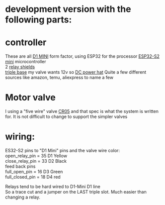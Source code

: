 # development version with the following parts:

# controller
These are all [D1 MINI](https://www.wemos.cc/en/latest/d1/d1_mini.html) form factor, using ESP32 for the processor
[ESP32-S2 mini](https://www.wemos.cc/en/latest/s2/s2_mini.html) microcontroller  
2 [relay shields](https://www.wemos.cc/en/latest/d1_mini_shield/relay.html)  
[triple base](https://www.wemos.cc/en/latest/d1_mini_shield/tripler_base.html) 
my valve wants 12v so [DC power hat](https://www.wemos.cc/en/latest/d1_mini_shield/dc_power.html)
Quite a few different sources like amazon, temu, aliexpress to name a few  

# Motor valve
I using a "five wire" valve [CR05](CR05_wiring.png) and that spec is what the system is written for.
It is not difficult to change to support the simpler valves  

# wiring:
ES32-S2 pins to "D1 Mini" pins and the valve wire color:  
open_relay_pin  = 35   D1  Yellow  
close_relay_pin = 33   D2  Black  
feed back pins  
full_open_pin   = 16    D3   Green  
full_closed_pin = 18    D4   red  

Relays tend to be hard wired to D1-Mini D1 line  
So a trace cut and a jumper on the LAST triple slot.
Much easier than changing a relay. 








  

